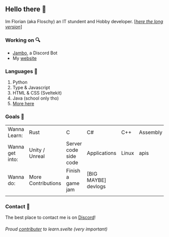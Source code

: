 ## Hello there 👀


Im Florian (aka Floschy) an IT stundent and Hobby developer.  [*[here the long version](https://floschy.me/about)*]


### Working on 🔍
- [Jambo](https://github.com/Cowoding-Jams/Jambo), a Discord Bot
- My [website](https://floschy.me/)


### Languages 🧠
1. Python
2. Type & Javascript
3. HTML & CSS (Sveltekit)
4. Java (school only tho)
5. [More here](https://floschy.me/skills)


### Goals 🏁
|                 |                    |                       |                     |       |          |
|:----------------|:-------------------|:----------------------|:--------------------|:------|:---------|
| Wanna Learn:    | Rust               | C                     | C#                  | C++   | Assembly |
| Wanna get into: | Unity / Unreal     | Server code side code | Applications        | Linux | apis     |
| Wanna do:       | More Contributions | Finish a game jam     | [BIG MAYBE] devlogs |       |          |
|                 |                    |                       |                     |       |          |


### Contact 💬
The best place to contact me is on [Discord](https://discord.com/users/578620425060483072)!

###### Proud [contributer](https://github.com/sveltejs/learn.svelte.dev/pull/419) to learn.svelte (very important) 
